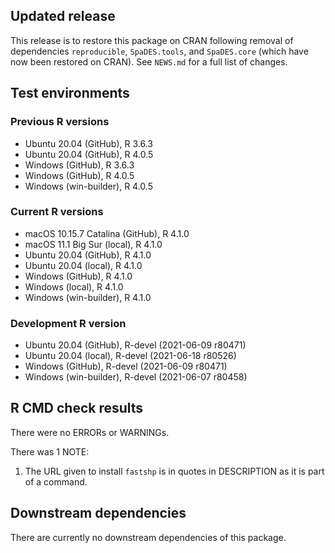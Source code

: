## Updated release

This release is to restore this package on CRAN following removal of dependencies `reproducible`, `SpaDES.tools`, and `SpaDES.core` (which have now been restored on CRAN).
See `NEWS.md` for a full list of changes.

## Test environments

### Previous R versions
* Ubuntu 20.04                 (GitHub), R 3.6.3
* Ubuntu 20.04                 (GitHub), R 4.0.5
* Windows                      (GitHub), R 3.6.3
* Windows                      (GitHub), R 4.0.5
* Windows                 (win-builder), R 4.0.5

### Current R versions
* macOS 10.15.7 Catalina       (GitHub), R 4.1.0
* macOS 11.1 Big Sur            (local), R 4.1.0
* Ubuntu 20.04                 (GitHub), R 4.1.0
* Ubuntu 20.04                  (local), R 4.1.0
* Windows                      (GitHub), R 4.1.0
* Windows                       (local), R 4.1.0
* Windows                 (win-builder), R 4.1.0

### Development R version
* Ubuntu 20.04                 (GitHub), R-devel (2021-06-09 r80471)
* Ubuntu 20.04                  (local), R-devel (2021-06-18 r80526)
* Windows                      (GitHub), R-devel (2021-06-09 r80471)
* Windows                 (win-builder), R-devel (2021-06-07 r80458)

## R CMD check results

There were no ERRORs or WARNINGs.

There was 1 NOTE:

1. The URL given to install `fastshp` is in quotes in DESCRIPTION as it is part of a command.

## Downstream dependencies

There are currently no downstream dependencies of this package.
